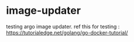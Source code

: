 # image-updater
testing argo image updater.
ref this for testing : https://tutorialedge.net/golang/go-docker-tutorial/

